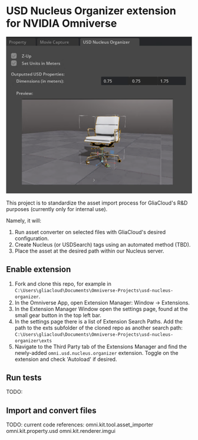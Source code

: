 # USD Nucleus Organizer extension for NVIDIA Omniverse

![Preview](exts/omni.usd.nucleus.organizer-0.1.0/data/preview.png)

This project is to standardize the asset import process for GliaCloud's R&D purposes (currently only for internal use).

Namely, it will:

1. Run asset converter on selected files with GliaCloud's desired configuration.
2. Create Nucleus (or USDSearch) tags using an automated method (TBD).
3. Place the asset at the desired path within our Nucleus server.

## Enable extension
1. Fork and clone this repo, for example in `C:\Users\gliacloud\Documents\Omniverse-Projects\usd-nucleus-organizer`.
2. In the Omniverse App, open Extension Manager: Window → Extensions.
3. In the Extension Manager Window open the settings page, found at the small gear button in the top left bar.
4. In the settings page there is a list of Extension Search Paths. Add the path to the exts subfolder of the cloned repo as another search path: `C:\Users\gliacloud\Documents\Omniverse-Projects\usd-nucleus-organizer\exts`
5. Navigate to the Third Party tab of the Extensions Manager and find the newly-added `omni.usd.nucleus.organizer` extension. Toggle on the extension and check 'Autoload' if desired.

## Run tests
TODO:

## Import and convert files

TODO:
current code references:
    omni.kit.tool.asset_importer
    omni.kit.property.usd
    omni.kit.renderer.imgui

